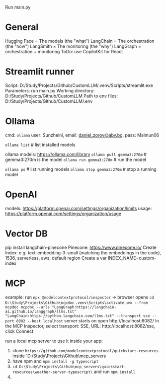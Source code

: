Run main.py

# General
Hugging Face = The models (the "what")
LangChain = The orchestration (the "how")
LangSmith = The monitoring (the "why")
LangGraph = orchestration + monitoring
ToDo: use CopilotKit for React

# Streamlit runner
Script: D:/Study/Projects/Github/CustomLLM/.venv/Scripts/streamlit.exe
Parameters: run main.py
Working directory: D:/Study/Projects/Github/CustomLLM
Path to env files: D:/Study/Projects/Github/CustomLLM/.env

# Ollama
cmd: `ollama`
user: Sunzheini, email: daniel_zorov@abv.bg, pass: Maimun06

`ollama list`           # list installed models

ollama models: https://ollama.com/library
`ollama pull gemma3:270m`       # gemma3:270m is the model
`ollama run gemma3:270m`        # run the model

`ollama ps`                     # list running models
`ollama stop gemma3:270m`       # stop a running model

# OpenAI
models: https://platform.openai.com/settings/organization/limits
usage: https://platform.openai.com/settings/organization/usage

# Vector DB
pip install langchain-pinecone
Pinecone: https://www.pinecone.io/
Create Index:
    e.g. text-embedding-3-small (matching the embeddings in the code), 1536, serverless, aws, default region
Create a var INDEX_NAME=custom-index

# MCP
example: 
run `npx @modelcontextprotocol/inspector` -> browser opens
`cd D:\Study\Projects\Github\mcpdoc`
`.venv\Scripts\activate`
`uvx --from mcpdoc mcpdoc --urls "LangGraph:https://langchain-ai.github.io/langgraph/llms.txt" "LangChain:https://python.langchain.com/llms.txt" --transport sse --port 8082 --host localhost`
server starts on open http://localhost:8082/
In the MCP Inspector, select transport: SSE, URL: http://localhost:8082/sse, click Connect

run a local mcp server to use it inside your app:
1. clone `https://github.com/modelcontextprotocol/quickstart-resources` inside `D:\Study\Projects\Github\mcp_servers
2. have npm and `npm install -g typescript`
3. `cd D:\Study\Projects\Github\mcp_servers\quickstart-resources\weather-server-typescript\` and run `npm install`
4. 